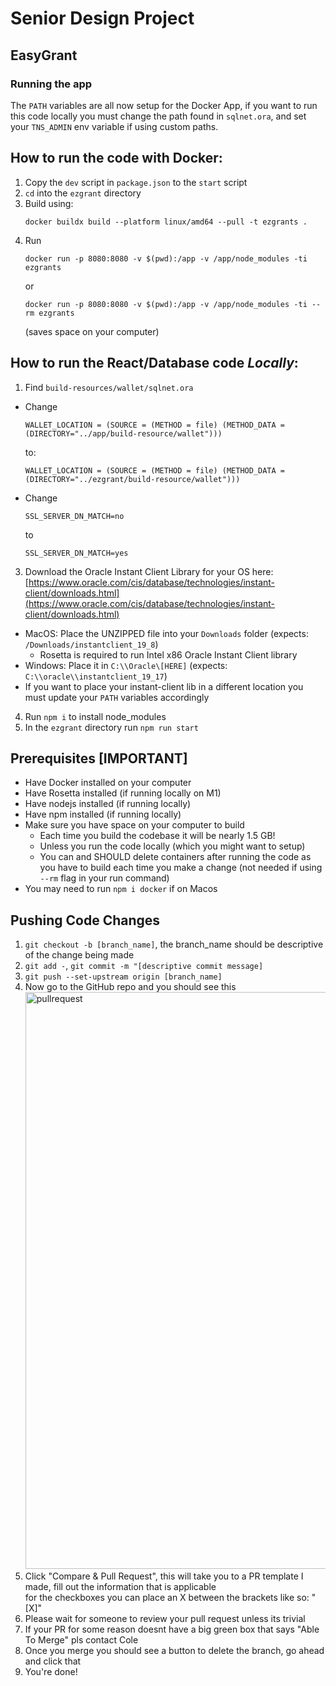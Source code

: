 # Senior Design Project
## EasyGrant

### Running the app
The `PATH` variables are all now setup for the Docker App, if you want to
run this code locally you must change the path found in `sqlnet.ora`, and
set your `TNS_ADMIN` env variable if using custom paths. 
 ## How to run the code with Docker:
1) Copy the `dev` script in `package.json` to the `start` script
2) `cd` into the `ezgrant` directory
3) Build using:
   ```
   docker buildx build --platform linux/amd64 --pull -t ezgrants .
   ```
5) Run
   ```
   docker run -p 8080:8080 -v $(pwd):/app -v /app/node_modules -ti ezgrants
   ```
   or
   ```
   docker run -p 8080:8080 -v $(pwd):/app -v /app/node_modules -ti --rm ezgrants
   ```
   (saves space on your computer)
   
## How to run the React/Database code *Locally*:
1) Find `build-resources/wallet/sqlnet.ora`
  - Change
    ```
    WALLET_LOCATION = (SOURCE = (METHOD = file) (METHOD_DATA = (DIRECTORY="../app/build-resource/wallet")))
    ```
    to:
    ```
    WALLET_LOCATION = (SOURCE = (METHOD = file) (METHOD_DATA = (DIRECTORY="../ezgrant/build-resource/wallet")))
    ```
  - Change
    ```
    SSL_SERVER_DN_MATCH=no
    ```
    to
    ```
    SSL_SERVER_DN_MATCH=yes
    ```
3) Download the Oracle Instant Client Library for your OS here: [https://www.oracle.com/cis/database/technologies/instant-client/downloads.html](https://www.oracle.com/cis/database/technologies/instant-client/downloads.html)
  - MacOS: Place the UNZIPPED file into your `Downloads` folder (expects: `/Downloads/instantclient_19_8`)
    - Rosetta is required to run Intel x86 Oracle Instant Client library
  - Windows: Place it in `C:\\Oracle\[HERE]`  (expects: `C:\\oracle\\instantclient_19_17`)
  - If you want to place your instant-client lib in a different location you must update your `PATH` variables accordingly
4) Run `npm i` to install node_modules
5) In the `ezgrant` directory run `npm run start`

## Prerequisites [IMPORTANT]
- Have Docker installed on your computer
- Have Rosetta installed (if running locally on M1)
- Have nodejs installed (if running locally)
- Have npm installed (if running locally)
- Make sure you have space on your computer to build
  - Each time you build the codebase it will be nearly 1.5 GB!
  - Unless you run the code locally (which you might want to setup)
  - You can and SHOULD delete containers after running the code as you have to build each time you make a change (not needed if using `--rm` flag in your run command)
- You may need to run `npm i docker` if on Macos

## Pushing Code Changes
1) `git checkout -b [branch_name]`, the branch_name should be descriptive of the change being made
2) `git add -`, `git commit -m "[descriptive commit message]`
3) `git push --set-upstream origin [branch_name]`
4) Now go to the GitHub repo and you should see this <img width="923" alt="pullrequest" src="https://github.com/ColeHausman/EasyGrant/assets/55408275/db81082b-ee2c-4fc2-a738-6f723579f497">
5) Click "Compare & Pull Request", this will take you to a PR template I made, fill out the information that is applicable \
for the checkboxes you can place an X between the brackets like so: "[X]"
6) Please wait for someone to review your pull request unless its trivial
7) If your PR for some reason doesnt have a big green box that says "Able To Merge" pls contact Cole
8) Once you merge you should see a button to delete the branch, go ahead and click that
9) You're done!

